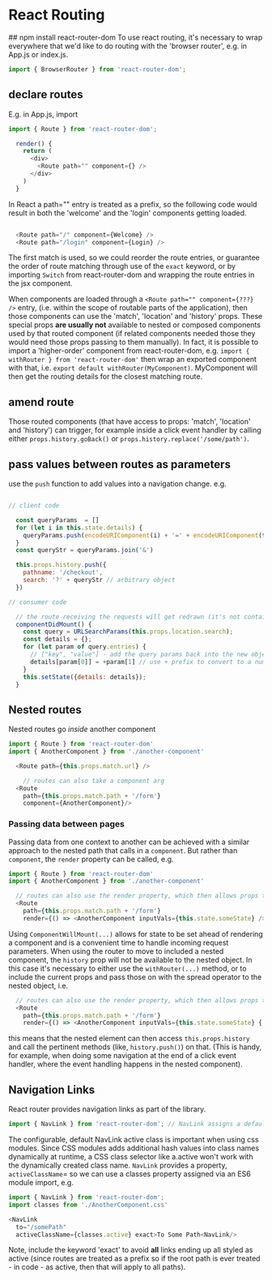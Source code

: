 
# React Routing

## npm install react-router-dom
To use react routing, it's necessary to wrap everywhere that we'd like to do routing with the 'browser router', e.g. in App.js or index.js.
```javascript
import { BrowserRouter } from 'react-router-dom';
```

## declare routes
E.g. in App.js, import
```javascript
import { Route } from 'react-router-dom';

  render() {
    return (
      <div>
        <Route path="" component={} />
      </div>
    )
  }
```
In React a path="" entry is treated as a prefix, so the following code would result in both the 'welcome' and the 'login' components getting loaded.  
```javascript

  <Route path="/" component={Welcome} />
  <Route path="/login" component={Login} />
```
The first match is used, so we could reorder the route entries, or guarantee the order of route matching through use of the `exact` keyword, or by importing `Switch` from react-router-dom and wrapping the route entries in the <Switch> jsx component.

When components are loaded through a `<Route path="" component={???} />` entry, (i.e. within the scope of routable parts of the application), then those components can use the 'match', 'location' and 'history' props.
These special props **are usually not** available to nested or composed components used by that routed component (if related components needed those they would need those props passing to them manually).  In fact, it is possible to import a 'higher-order' component from react-router-dom, e.g. `import { withRouter } from 'react-router-dom'` then wrap an exported component with that, i.e. `export default withRouter(MyComponent)`.  MyComponent will then get the routing details for the closest matching route.

## amend route
Those routed components (that have access to props: 'match', 'location' and 'history') can trigger, for example
inside a click event handler by calling either `props.history.goBack()` or `props.history.replace('/some/path')`.

## pass values between routes as parameters
use the `push` function to add values into a navigation change. e.g.
```javascript

// client code

  const queryParams  = []
  for (let i in this.state.details) {
    queryParams.push(encodeURIComponent(i) + '=' + encodeURIComponent(this.state.details[i])); // build the url query param entries
  }
  const queryStr = queryParams.join('&')

  this.props.history.push({
    pathname: '/checkout',
    search: '?' + queryStr // arbitrary object
  })
```
```javascript
// consumer code

  // the route receiving the requests will get redrawn (it's not contained in another component, in this case there is no way to route to it without it getting remounted)
  componentDidMount() {
    const query = URLSearchParams(this.props.location.search);
    const details = {};
    for (let param of query.entries) {
      // ["key", "value"] - add the query params back into the new object
      details[param[0]] = +param[1] // use + prefix to convert to a number (if datatype is a number)
    }
    this.setState({details: details});
  }

```

## Nested routes
Nested routes go _inside_ another component
```javascript
import { Route } from 'react-router-dom'
import { AnotherComponent } from './another-component'

  <Route path={this.props.match.url} />

    // routes can also take a component arg
  <Route
    path={this.props.match.path + '/form'}
    component={AnotherComponent}/>
```

### Passing data between pages
Passing data from one context to another can be achieved with a similar approach to the nested path that calls in a `component`.  But rather than `component`, the `render` property can be called, e.g.
```javascript
import { Route } from 'react-router-dom'
import { AnotherComponent } from './another-component'

  // routes can also use the render property, which then allows props to be passed
  <Route
    path={this.props.match.path + '/form'}
    render={() => <AnotherComponent inputVals={this.state.someState} />)}/>
```
Using `ComponentWillMount(...)` allows for state to be set ahead of rendering a component and is a convenient time to handle incoming request parameters.
When using the router to move to included a nested component, the `history` prop will not be available to the nested object.  In this case it's necessary to either use the `withRouter(...)` method, or to include the current props and pass those on with the spread operator to the nested object, i.e.
```javascript
  // routes can also use the render property, which then allows props to be passed
  <Route
    path={this.props.match.path + '/form'}
    render={() => <AnotherComponent inputVals={this.state.someState} {...props}/>)}/>
```
this means that the nested element can then access `this.props.history` and call the pertinent methods (like, `history.push()`) on that.  (This is handy, for example, when doing some navigation at the end of a click event handler, where the event handling happens in the nested component).

## Navigation Links
React router provides navigation links as part of the library.
```javascript
import { NavLink } from 'react-router-dom'; // NavLink assigns a default css class name 'active' to style the active link (this is configurable)
```
The configurable, default NavLink active class is important when using css modules.  Since CSS modules adds additional hash values into class names dynamically at runtime, a CSS class selector like a.active won't work with the dynamically created class name.  `NavLink` provides a property, `activeClassName`= so we can use a classes property assigned via an ES6 module import, e.g.
```javascript
import { NavLink } from 'react-router-dom';
import classes from './AnotherComponent.css'

<NavLink
  to="/somePath"
  activeClassName={classes.active} exact>To Some Path<NavLink/>
```
Note, include the keyword 'exact' to avoid **all** links ending up all styled as active (since routes are treated as a prefix so if the root path is ever treated - in code - as active, then that will apply to all paths).
